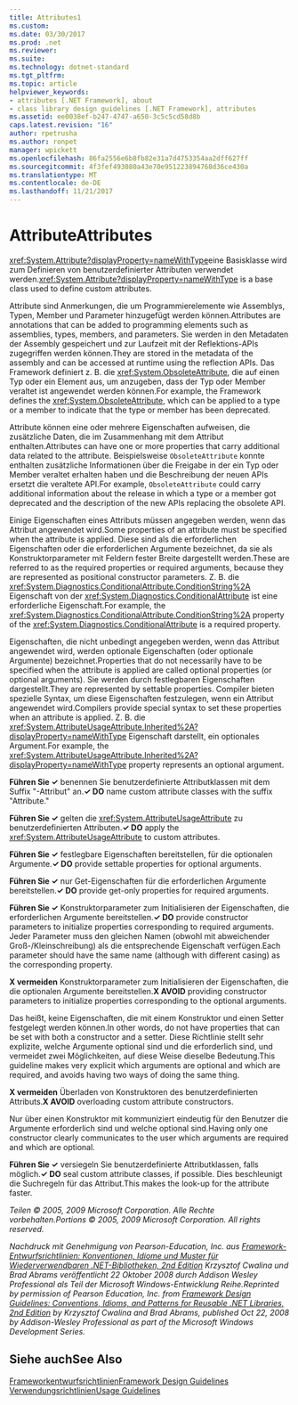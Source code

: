 ```yaml
---
title: Attributes1
ms.custom: 
ms.date: 03/30/2017
ms.prod: .net
ms.reviewer: 
ms.suite: 
ms.technology: dotnet-standard
ms.tgt_pltfrm: 
ms.topic: article
helpviewer_keywords:
- attributes [.NET Framework], about
- class library design guidelines [.NET Framework], attributes
ms.assetid: ee0038ef-b247-4747-a650-3c5c5cd58d8b
caps.latest.revision: "16"
author: rpetrusha
ms.author: ronpet
manager: wpickett
ms.openlocfilehash: 86fa2556e6b8fb82e31a7d4753354aa2dff627ff
ms.sourcegitcommit: 4f3fef493080a43e70e951223894768d36ce430a
ms.translationtype: MT
ms.contentlocale: de-DE
ms.lasthandoff: 11/21/2017
---
```

# <a name="attributes"></a><span data-ttu-id="2cb55-102">Attribute</span><span class="sxs-lookup"><span data-stu-id="2cb55-102">Attributes</span></span>
<span data-ttu-id="2cb55-103"><xref:System.Attribute?displayProperty=nameWithType>eine Basisklasse wird zum Definieren von benutzerdefinierter Attributen verwendet werden.</span><span class="sxs-lookup"><span data-stu-id="2cb55-103"><xref:System.Attribute?displayProperty=nameWithType> is a base class used to define custom attributes.</span></span>  
  
 <span data-ttu-id="2cb55-104">Attribute sind Anmerkungen, die um Programmierelemente wie Assemblys, Typen, Member und Parameter hinzugefügt werden können.</span><span class="sxs-lookup"><span data-stu-id="2cb55-104">Attributes are annotations that can be added to programming elements such as assemblies, types, members, and parameters.</span></span> <span data-ttu-id="2cb55-105">Sie werden in den Metadaten der Assembly gespeichert und zur Laufzeit mit der Reflektions-APIs zugegriffen werden können.</span><span class="sxs-lookup"><span data-stu-id="2cb55-105">They are stored in the metadata of the assembly and can be accessed at runtime using the reflection APIs.</span></span> <span data-ttu-id="2cb55-106">Das Framework definiert z. B. die <xref:System.ObsoleteAttribute>, die auf einen Typ oder ein Element aus, um anzugeben, dass der Typ oder Member veraltet ist angewendet werden können.</span><span class="sxs-lookup"><span data-stu-id="2cb55-106">For example, the Framework defines the <xref:System.ObsoleteAttribute>, which can be applied to a type or a member to indicate that the type or member has been deprecated.</span></span>  
  
 <span data-ttu-id="2cb55-107">Attribute können eine oder mehrere Eigenschaften aufweisen, die zusätzliche Daten, die im Zusammenhang mit dem Attribut enthalten.</span><span class="sxs-lookup"><span data-stu-id="2cb55-107">Attributes can have one or more properties that carry additional data related to the attribute.</span></span> <span data-ttu-id="2cb55-108">Beispielsweise `ObsoleteAttribute` konnte enthalten zusätzliche Informationen über die Freigabe in der ein Typ oder Member veraltet erhalten haben und die Beschreibung der neuen APIs ersetzt die veraltete API.</span><span class="sxs-lookup"><span data-stu-id="2cb55-108">For example, `ObsoleteAttribute` could carry additional information about the release in which a type or a member got deprecated and the description of the new APIs replacing the obsolete API.</span></span>  
  
 <span data-ttu-id="2cb55-109">Einige Eigenschaften eines Attributs müssen angegeben werden, wenn das Attribut angewendet wird.</span><span class="sxs-lookup"><span data-stu-id="2cb55-109">Some properties of an attribute must be specified when the attribute is applied.</span></span> <span data-ttu-id="2cb55-110">Diese sind als die erforderlichen Eigenschaften oder die erforderlichen Argumente bezeichnet, da sie als Konstruktorparameter mit Feldern fester Breite dargestellt werden.</span><span class="sxs-lookup"><span data-stu-id="2cb55-110">These are referred to as the required properties or required arguments, because they are represented as positional constructor parameters.</span></span> <span data-ttu-id="2cb55-111">Z. B. die <xref:System.Diagnostics.ConditionalAttribute.ConditionString%2A> Eigenschaft von der <xref:System.Diagnostics.ConditionalAttribute> ist eine erforderliche Eigenschaft.</span><span class="sxs-lookup"><span data-stu-id="2cb55-111">For example, the <xref:System.Diagnostics.ConditionalAttribute.ConditionString%2A> property of the <xref:System.Diagnostics.ConditionalAttribute> is a required property.</span></span>  
  
 <span data-ttu-id="2cb55-112">Eigenschaften, die nicht unbedingt angegeben werden, wenn das Attribut angewendet wird, werden optionale Eigenschaften (oder optionale Argumente) bezeichnet.</span><span class="sxs-lookup"><span data-stu-id="2cb55-112">Properties that do not necessarily have to be specified when the attribute is applied are called optional properties (or optional arguments).</span></span> <span data-ttu-id="2cb55-113">Sie werden durch festlegbaren Eigenschaften dargestellt.</span><span class="sxs-lookup"><span data-stu-id="2cb55-113">They are represented by settable properties.</span></span> <span data-ttu-id="2cb55-114">Compiler bieten spezielle Syntax, um diese Eigenschaften festzulegen, wenn ein Attribut angewendet wird.</span><span class="sxs-lookup"><span data-stu-id="2cb55-114">Compilers provide special syntax to set these properties when an attribute is applied.</span></span> <span data-ttu-id="2cb55-115">Z. B. die <xref:System.AttributeUsageAttribute.Inherited%2A?displayProperty=nameWithType> Eigenschaft darstellt, ein optionales Argument.</span><span class="sxs-lookup"><span data-stu-id="2cb55-115">For example, the <xref:System.AttributeUsageAttribute.Inherited%2A?displayProperty=nameWithType> property represents an optional argument.</span></span>  
  
 <span data-ttu-id="2cb55-116">**Führen Sie ✓** benennen Sie benutzerdefinierte Attributklassen mit dem Suffix "-Attribut" an.</span><span class="sxs-lookup"><span data-stu-id="2cb55-116">**✓ DO** name custom attribute classes with the suffix "Attribute."</span></span>  
  
 <span data-ttu-id="2cb55-117">**Führen Sie ✓** gelten die <xref:System.AttributeUsageAttribute> zu benutzerdefinierten Attributen.</span><span class="sxs-lookup"><span data-stu-id="2cb55-117">**✓ DO** apply the <xref:System.AttributeUsageAttribute> to custom attributes.</span></span>  
  
 <span data-ttu-id="2cb55-118">**Führen Sie ✓** festlegbare Eigenschaften bereitstellen, für die optionalen Argumente.</span><span class="sxs-lookup"><span data-stu-id="2cb55-118">**✓ DO** provide settable properties for optional arguments.</span></span>  
  
 <span data-ttu-id="2cb55-119">**Führen Sie ✓** nur Get-Eigenschaften für die erforderlichen Argumente bereitstellen.</span><span class="sxs-lookup"><span data-stu-id="2cb55-119">**✓ DO** provide get-only properties for required arguments.</span></span>  
  
 <span data-ttu-id="2cb55-120">**Führen Sie ✓** Konstruktorparameter zum Initialisieren der Eigenschaften, die erforderlichen Argumente bereitstellen.</span><span class="sxs-lookup"><span data-stu-id="2cb55-120">**✓ DO** provide constructor parameters to initialize properties corresponding to required arguments.</span></span> <span data-ttu-id="2cb55-121">Jeder Parameter muss den gleichen Namen (obwohl mit abweichender Groß-/Kleinschreibung) als die entsprechende Eigenschaft verfügen.</span><span class="sxs-lookup"><span data-stu-id="2cb55-121">Each parameter should have the same name (although with different casing) as the corresponding property.</span></span>  
  
 <span data-ttu-id="2cb55-122">**X vermeiden** Konstruktorparameter zum Initialisieren der Eigenschaften, die die optionalen Argumente bereitstellen.</span><span class="sxs-lookup"><span data-stu-id="2cb55-122">**X AVOID** providing constructor parameters to initialize properties corresponding to the optional arguments.</span></span>  
  
 <span data-ttu-id="2cb55-123">Das heißt, keine Eigenschaften, die mit einem Konstruktor und einen Setter festgelegt werden können.</span><span class="sxs-lookup"><span data-stu-id="2cb55-123">In other words, do not have properties that can be set with both a constructor and a setter.</span></span> <span data-ttu-id="2cb55-124">Diese Richtlinie stellt sehr explizite, welche Argumente optional sind und die erforderlich sind, und vermeidet zwei Möglichkeiten, auf diese Weise dieselbe Bedeutung.</span><span class="sxs-lookup"><span data-stu-id="2cb55-124">This guideline makes very explicit which arguments are optional and which are required, and avoids having two ways of doing the same thing.</span></span>  
  
 <span data-ttu-id="2cb55-125">**X vermeiden** Überladen von Konstruktoren des benutzerdefinierten Attributs.</span><span class="sxs-lookup"><span data-stu-id="2cb55-125">**X AVOID** overloading custom attribute constructors.</span></span>  
  
 <span data-ttu-id="2cb55-126">Nur über einen Konstruktor mit kommuniziert eindeutig für den Benutzer die Argumente erforderlich sind und welche optional sind.</span><span class="sxs-lookup"><span data-stu-id="2cb55-126">Having only one constructor clearly communicates to the user which arguments are required and which are optional.</span></span>  
  
 <span data-ttu-id="2cb55-127">**Führen Sie ✓** versiegeln Sie benutzerdefinierte Attributklassen, falls möglich.</span><span class="sxs-lookup"><span data-stu-id="2cb55-127">**✓ DO** seal custom attribute classes, if possible.</span></span> <span data-ttu-id="2cb55-128">Dies beschleunigt die Suchregeln für das Attribut.</span><span class="sxs-lookup"><span data-stu-id="2cb55-128">This makes the look-up for the attribute faster.</span></span>  
  
 <span data-ttu-id="2cb55-129">*Teilen © 2005, 2009 Microsoft Corporation. Alle Rechte vorbehalten.*</span><span class="sxs-lookup"><span data-stu-id="2cb55-129">*Portions © 2005, 2009 Microsoft Corporation. All rights reserved.*</span></span>  
  
 <span data-ttu-id="2cb55-130">*Nachdruck mit Genehmigung von Pearson-Education, Inc. aus [Framework-Entwurfsrichtlinien: Konventionen, Idiome und Muster für Wiederverwendbaren .NET-Bibliotheken, 2nd Edition](http://www.informit.com/store/framework-design-guidelines-conventions-idioms-and-9780321545619) Krzysztof Cwalina und Brad Abrams veröffentlicht 22 Oktober 2008 durch Addison Wesley Professional als Teil der Microsoft Windows-Entwicklung Reihe.*</span><span class="sxs-lookup"><span data-stu-id="2cb55-130">*Reprinted by permission of Pearson Education, Inc. from [Framework Design Guidelines: Conventions, Idioms, and Patterns for Reusable .NET Libraries, 2nd Edition](http://www.informit.com/store/framework-design-guidelines-conventions-idioms-and-9780321545619) by Krzysztof Cwalina and Brad Abrams, published Oct 22, 2008 by Addison-Wesley Professional as part of the Microsoft Windows Development Series.*</span></span>  
  
## <a name="see-also"></a><span data-ttu-id="2cb55-131">Siehe auch</span><span class="sxs-lookup"><span data-stu-id="2cb55-131">See Also</span></span>  
 [<span data-ttu-id="2cb55-132">Frameworkentwurfsrichtlinien</span><span class="sxs-lookup"><span data-stu-id="2cb55-132">Framework Design Guidelines</span></span>](../../../docs/standard/design-guidelines/index.md)  
 [<span data-ttu-id="2cb55-133">Verwendungsrichtlinien</span><span class="sxs-lookup"><span data-stu-id="2cb55-133">Usage Guidelines</span></span>](../../../docs/standard/design-guidelines/usage-guidelines.md)
